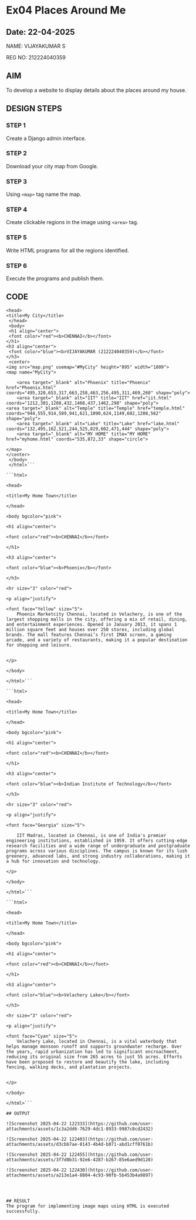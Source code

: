 # Ex04 Places Around Me
## Date: 22-04-2025
NAME: VIJAYAKUMAR S

REG NO: 212224040359

## AIM
To develop a website to display details about the places around my house.

## DESIGN STEPS

### STEP 1
Create a Django admin interface.

### STEP 2
Download your city map from Google.

### STEP 3
Using ```<map>``` tag name the map.

### STEP 4
Create clickable regions in the image using ```<area>``` tag.

### STEP 5
Write HTML programs for all the regions identified.

### STEP 6
Execute the programs and publish them.

## CODE
```<html>
<head>
<title>My City</title>
 </head>
 <body>
 <h1 align="center">
 <font color="red"><b>CHENNAI</b></font>
</h1>
<h3 align="center">
 <font color="blue"><b>VIJAYAKUMAR (212224040359)</b></font>
</h3>
 <center> 
<img src="map.png" usemap="#MyCity" height="895" width="1809">
<map name="MyCity">
    
    <area target="_blank" alt="Phoenix" title="Phoenix" href="Phoenix.html" coords="495,320,653,317,663,258,463,256,495,311,469,260" shape="poly">
    <area target="_blank" alt="IIT" title="IIT" href="iit.html" coords="1212,301,1208,432,1468,437,1462,298" shape="poly">        <area target="_blank" alt="Temple" title="Temple" href="temple.html" coords="944,555,914,589,941,621,1090,624,1149,602,1208,562" shape="poly">
    <area target="_blank" alt="Lake" title="Lake" href="lake.html" coords="132,495,162,521,244,525,829,602,471,444" shape="poly">
    <area target="_blank" alt="MY HOME" title="MY HOME" href="myhome.html" coords="535,872,33" shape="circle">
    
</map>
</center>
 </body>
 </html>```

```html>

<head>

<title>My Home Town</title>

</head>

<body bgcolor="pink">

<h1 align="center">

<font color="red"><b>CHENNAI</b></font>

</h1>

<h3 align="center">

<font color="blue"><b>Phoenix</b></font>

</h3>

<hr size="3" color="red">

<p align="justify">

<font face="Yellow" size="5">
    Phoenix Marketcity Chennai, located in Velachery, is one of the largest shopping malls in the city, offering a mix of retail, dining, and entertainment experiences. Opened in January 2013, it spans 1 million square feet and houses over 250 stores, including global brands. The mall features Chennai’s first IMAX screen, a gaming arcade, and a variety of restaurants, making it a popular destination for shopping and leisure.


</p>

</body>

</html>```

```html>

<head>

<title>My Home Town</title>

</head>

<body bgcolor="pink">

<h1 align="center">

<font color="red"><b>CHENNAI</b></font>

</h1>

<h3 align="center">

<font color="blue"><b>Indian Institute of Technology</b></font>

</h3>

<hr size="3" color="red">

<p align="justify">

<font face="Georgia" size="5">

    IIT Madras, located in Chennai, is one of India's premier engineering institutions, established in 1959. It offers cutting-edge research facilities and a wide range of undergraduate and postgraduate programs across various disciplines. The campus is known for its lush greenery, advanced labs, and strong industry collaborations, making it a hub for innovation and technology.

</p>

</body>

</html>```

```html>

<head>

<title>My Home Town</title>

</head>

<body bgcolor="pink">

<h1 align="center">

<font color="red"><b>CHENNAI</b></font>

</h1>

<h3 align="center">

<font color="blue"><b>Velachery Lake</b></font>

</h3>

<hr size="3" color="red">

<p align="justify">

<font face="Cyan" size="5">
    Velachery Lake, located in Chennai, is a vital waterbody that helps manage monsoon runoff and supports groundwater recharge. Over the years, rapid urbanization has led to significant encroachment, reducing its original size from 265 acres to just 55 acres. Efforts have been proposed to restore and beautify the lake, including fencing, walking decks, and plantation projects.


</p>

</body>

</html>```

## OUTPUT

![Screenshot 2025-04-22 122333](https://github.com/user-attachments/assets/1c3a2dd6-7629-4dc1-8933-9987c8cd2432)

![Screenshot 2025-04-22 122403](https://github.com/user-attachments/assets/d3cbb7ae-8143-4b4d-b071-abd1cff0761b)

![Screenshot 2025-04-22 122455](https://github.com/user-attachments/assets/3f7d0b31-92e6-4287-b267-85e6aed9d120)

![Screenshot 2025-04-22 122430](https://github.com/user-attachments/assets/a213e1a4-8804-4c93-90fb-5b453b4a9897)




## RESULT
The program for implementing image maps using HTML is executed successfully.
